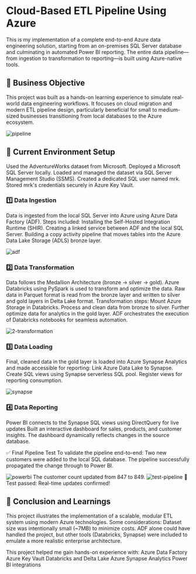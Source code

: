 # Cloud-Based ETL Pipeline Using Azure

This is my implementation of a complete end-to-end Azure data engineering solution, starting from an on-premises SQL Server database and culminating in automated Power BI reporting. The entire data pipeline—from ingestion to transformation to reporting—is built using Azure-native tools.

## 📌 Business Objective
This project was built as a hands-on learning experience to simulate real-world data engineering workflows. It focuses on cloud migration and modern ETL pipeline design, particularly beneficial for small to medium-sized businesses transitioning from local databases to the Azure ecosystem.

![pipeline](https://github.com/user-attachments/assets/06d0c0b7-a0cf-4b5e-9bf7-5060238d7d63)

## 🔧 Current Environment Setup
Used the AdventureWorks dataset from Microsoft.
Deployed a Microsoft SQL Server locally.
Loaded and managed the dataset via SQL Server Management Studio (SSMS).
Created a dedicated SQL user named mrk.
Stored mrk's credentials securely in Azure Key Vault.

### 1️⃣ Data Ingestion
Data is ingested from the local SQL Server into Azure using Azure Data Factory (ADF). Steps included:
Installing the Self-Hosted Integration Runtime (SHIR).
Creating a linked service between ADF and the local SQL Server.
Building a copy activity pipeline that moves tables into the Azure Data Lake Storage (ADLS) bronze layer.

![adf](https://github.com/user-attachments/assets/9be8be13-045d-4f0f-ac40-c76f96a39cfc)


### 2️⃣ Data Transformation
Data follows the Medallion Architecture (bronze → silver → gold).
Azure Databricks using PySpark is used to transform and optimize the data.
Raw data in Parquet format is read from the bronze layer and written to silver and gold layers in Delta Lake format.
Transformation steps:
Mount Azure Storage in Databricks.
Process and clean data from bronze to silver.
Further optimize data for analytics in the gold layer.
ADF orchestrates the execution of Databricks notebooks for seamless automation.

![2-transformation](https://github.com/user-attachments/assets/c1457373-43f4-48c0-8639-39e2ba414365)



### 3️⃣ Data Loading
Final, cleaned data in the gold layer is loaded into Azure Synapse Analytics and made accessible for reporting:
Link Azure Data Lake to Synapse.
Create SQL views using Synapse serverless SQL pool.
Register views for reporting consumption.

![synapse](https://github.com/user-attachments/assets/20792c52-49c9-439e-8e3f-02cbb654175c)

### 4️⃣ Data Reporting
Power BI connects to the Synapse SQL views using DirectQuery for live updates
Built an interactive dashboard for sales, products, and customer insights.
The dashboard dynamically reflects changes in the source database.

✅ Final Pipeline Test
To validate the pipeline end-to-end:
Two new customers were added to the local SQL database.
The pipeline successfully propagated the change through to Power BI.

![powerbi](https://github.com/user-attachments/assets/bbeddb34-79be-421f-b6d9-208b5c63d9ce)
The customer count updated from 847 to 849.
![test-pipeline](https://github.com/user-attachments/assets/135ebd48-2049-4e59-a63a-b60364d6017d)
🎉 Test passed: Real-time updates confirmed!

## 🧠 Conclusion and Learnings
This project illustrates the implementation of a scalable, modular ETL system using modern Azure technologies. Some considerations:
Dataset size was intentionally small (~7MB) to minimize costs.
ADF alone could have handled the project, but other tools (Databricks, Synapse) were included to emulate a more realistic enterprise architecture.

This project helped me gain hands-on experience with:
Azure Data Factory
Azure Key Vault
Databricks and Delta Lake
Azure Synapse Analytics
Power BI integrations
